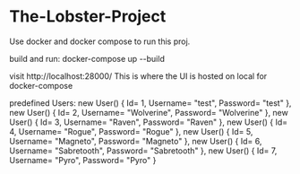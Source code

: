 # The-Lobster-Project

Use docker and docker compose to run this proj.

build and run: docker-compose up --build

visit http://localhost:28000/ This is where the UI is hosted on local for docker-compose

predefined Users:
new User()
                {
                    Id= 1,
                    Username= "test",
                    Password= "test"
                },
                new User()
                {
                    Id= 2,
                    Username= "Wolverine",
                    Password= "Wolverine"
                },
                new User()
                {
                    Id= 3,
                    Username= "Raven",
                    Password= "Raven"
                },
                new User()
                {
                    Id= 4,
                    Username= "Rogue",
                    Password= "Rogue"
                },
                new User()
                {
                    Id= 5,
                    Username= "Magneto",
                    Password= "Magneto"
                },
                new User()
                {
                    Id= 6,
                    Username= "Sabretooth",
                    Password= "Sabretooth"
                },
                new User()
                {
                    Id= 7,
                    Username= "Pyro",
                    Password= "Pyro"
                }
